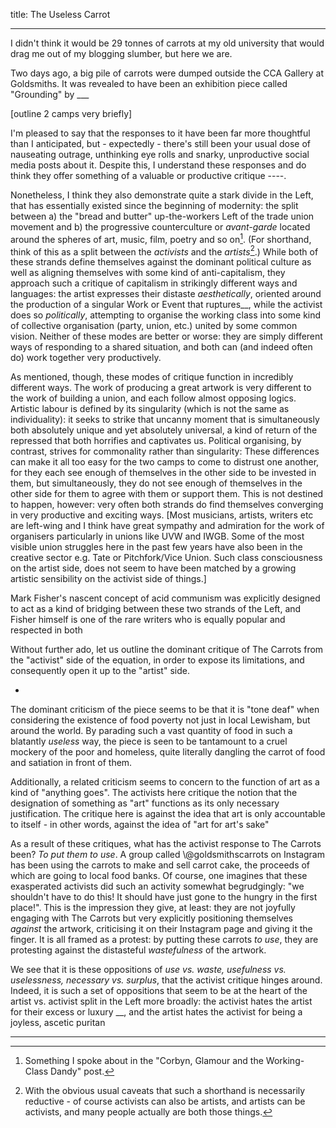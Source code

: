title: The Useless Carrot


----

I didn't think it would be 29 tonnes of carrots at my old university that would drag me out of my blogging slumber, but here we are.

Two days ago, a big pile of carrots were dumped outside the CCA Gallery at Goldsmiths.
It was revealed to have been an exhibition piece called "Grounding" by ___

[outline 2 camps very briefly]

I'm pleased to say that the responses to it have been far more thoughtful than I anticipated, but - expectedly - there's still been your usual dose of nauseating outrage, unthinking eye rolls and snarky, unproductive social media posts about it. Despite this, I understand these responses and do think they offer something of a valuable or productive critique ----.

Nonetheless, I think they also demonstrate quite a stark divide in the Left, that has essentially existed since the beginning of modernity: the split between a) the "bread and butter" up-the-workers Left of the trade union movement and b) the progressive counterculture or *avant-garde* located around the spheres of art, music, film, poetry and so on[^1]. (For shorthand, think of this as a split between the *activists* and the *artists*[^2].) While both of these strands define themselves against the dominant political culture as well as aligning themselves with some kind of anti-capitalism, they approach such a critique of capitalism in strikingly different ways and languages: the artist expresses their distaste *aesthetically*, oriented around the production of a singular Work or Event that ruptures__, while the activist does so *politically*, attempting to organise the working class into some kind of collective organisation (party, union, etc.) united by some common vision. Neither of these modes are better or worse: they are simply different ways of responding to a shared situation, and both can (and indeed often do) work together very productively.

As mentioned, though, these modes of critique function in incredibly different ways. The work of producing a great artwork is very different to the work of building a union, and each follow almost opposing logics. Artistic labour is defined by its singularity (which is not the same as individuality): it seeks to strike that uncanny moment that is simultaneously both absolutely unique and yet absolutely universal, a kind of return of the repressed that both horrifies and captivates us. Political organising, by contrast, strives for commonality rather than singularity:
These differences can make it all too easy for the two camps to come to distrust one another, for they each see enough of themselves in the other side to be invested in them, but simultaneously, they do not see enough of themselves in the other side for them to agree with them or support them. This is not destined to happen, however: very often both strands do find themselves converging in very productive and exciting ways.
[Most musicians, artists, writers etc are left-wing and I think have great sympathy and admiration for the work of organisers particularly in unions like UVW and IWGB. Some of the most visible union struggles here in the past few years have also been in the creative sector e.g. Tate or Pitchfork/Vice Union. Such class consciousness on the artist side, does not seem to have been matched by a growing artistic sensibility on the activist side of things.]

Mark Fisher's nascent concept of acid communism was explicitly designed to act as a kind of bridging between these two strands of the Left, and Fisher himself is one of the rare writers who is equally popular and respected in both

Without further ado, let us outline the dominant critique of The Carrots from the "activist" side of the equation, in order to expose its limitations, and consequently open it up to the "artist" side.

*

The dominant criticism of the piece seems to be that it is "tone deaf" when considering the existence of food poverty not just in local Lewisham, but around the world. By parading such a vast quantity of food in such a blatantly *useless* way, the piece is seen to be tantamount to a cruel mockery of the poor and homeless, quite literally dangling the carrot of food and satiation in front of them.

Additionally, a related criticism seems to concern to the function of art as a kind of "anything goes". The activists here critique the notion that the designation of something as "art" functions as its only necessary justification. The critique here is against the idea that art is only accountable to itself - in other words, against the idea of "art for art's sake"

As a result of these critiques, what has the activist response to The Carrots been? *To put them to use*. A group called \\@goldsmithscarrots on Instagram has been using the carrots to make and sell carrot cake, the proceeds of which are going to local food banks.
Of course, one imagines that these exasperated activists did such an activity somewhat begrudgingly: "we shouldn't have to do this! It should have just gone to the hungry in the first place!". This is the impression they give, at least: they are not joyfully engaging with The Carrots but very explicitly positioning themselves *against* the artwork, criticising it on their Instagram page and giving it the finger. It is all framed as a protest: by putting these carrots *to use*, they are protesting against the distasteful *wastefulness* of the artwork.

We see that it is these oppositions of *use vs. waste, usefulness vs. uselessness, necessary vs. surplus*, that the activist critique hinges around. Indeed, it is such a set of oppositions that seem to be at the heart of the artist vs. activist split in the Left more broadly: the activist hates the artist for their excess or luxury __, and the artist hates the activist for being a joyless, ascetic puritan


* * *

[^1]: Something I spoke about in the "Corbyn, Glamour and the Working-Class Dandy" post.
[^2]: With the obvious usual caveats that such a shorthand is necessarily reductive - of course activists can also be artists, and artists can be activists, and many people actually are both those things.
[^3]: For full disclosure, my sympathies lie more with the "artists" side of the equation here, having previously been someone who very firmly sat in the "activist" camp as a burned-out organiser during my time at university, and subsequently experienced the limitations and joylessness of such a position. But, like Fisher, I am not interested in pitting these two teams against each other, but enjoining in them in a mutually reinforcing positive feedback circuit. Hence this post.

